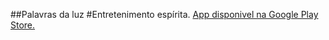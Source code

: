 ##Palavras da luz
#Entretenimento espírita.
[App disponivel na Google Play Store.](https://play.google.com/store/apps/details?id=br.com.palavrasdaluz)
